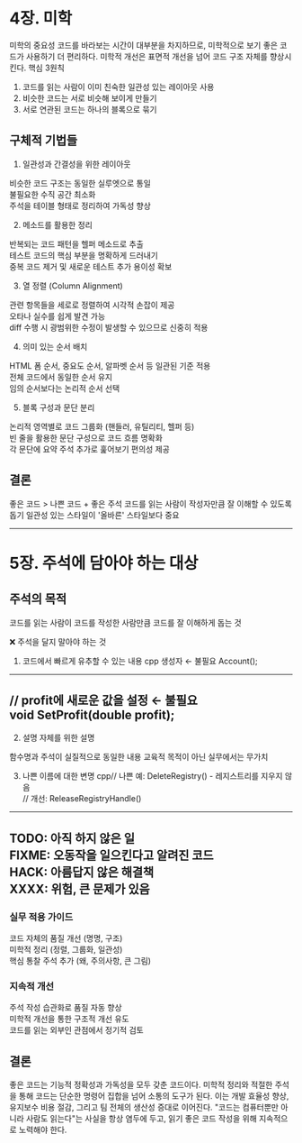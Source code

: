 # 4장. 미학 
미학의 중요성
코드를 바라보는 시간이 대부분을 차지하므로, 미학적으로 보기 좋은 코드가 사용하기 더 편리하다. 미학적 개선은 표면적 개선을 넘어 코드 구조 자체를 향상시킨다.
핵심 3원칙

1. 코드를 읽는 사람이 이미 친숙한 일관성 있는 레이아웃 사용
2. 비슷한 코드는 서로 비슷해 보이게 만들기
3. 서로 연관된 코드는 하나의 블록으로 묶기

## 구체적 기법들
1. 일관성과 간결성을 위한 레이아웃

비슷한 코드 구조는 동일한 실루엣으로 통일  
불필요한 수직 공간 최소화  
주석을 테이블 형태로 정리하여 가독성 향상  

2. 메소드를 활용한 정리

반복되는 코드 패턴을 헬퍼 메소드로 추출  
테스트 코드의 핵심 부분을 명확하게 드러내기  
중복 코드 제거 및 새로운 테스트 추가 용이성 확보  

3. 열 정렬 (Column Alignment)

관련 항목들을 세로로 정렬하여 시각적 손잡이 제공  
오타나 실수를 쉽게 발견 가능  
diff 수행 시 광범위한 수정이 발생할 수 있으므로 신중히 적용

4. 의미 있는 순서 배치

HTML 폼 순서, 중요도 순서, 알파벳 순서 등 일관된 기준 적용  
전체 코드에서 동일한 순서 유지  
임의 순서보다는 논리적 순서 선택

5. 블록 구성과 문단 분리

논리적 영역별로 코드 그룹화 (핸들러, 유틸리티, 헬퍼 등)  
빈 줄을 활용한 문단 구성으로 코드 흐름 명확화  
각 문단에 요약 주석 추가로 훑어보기 편의성 제공  

## 결론

좋은 코드 > 나쁜 코드 + 좋은 주석
코드를 읽는 사람이 작성자만큼 잘 이해할 수 있도록 돕기
일관성 있는 스타일이 '올바른' 스타일보다 중요

------------------------------------------------


# 5장. 주석에 담아야 하는 대상
## 주석의 목적

코드를 읽는 사람이 코드를 작성한 사람만큼 코드를 잘 이해하게 돕는 것

❌ 주석을 달지 말아야 하는 것
1. 코드에서 빠르게 유추할 수 있는 내용
   cpp  생성자 ← 불필요
   Account();
------------------
// profit에 새로운 값을 설정 ← 불필요  
void SetProfit(double profit);
----------
2. 설명 자체를 위한 설명

함수명과 주석이 실질적으로 동일한 내용
교육적 목적이 아닌 실무에서는 무가치

3. 나쁜 이름에 대한 변명
   cpp// 나쁜 예: DeleteRegistry() - 레지스트리를 지우지 않음  
   // 개선: ReleaseRegistryHandle()
----------------------------
TODO: 아직 하지 않은 일  
FIXME: 오동작을 일으킨다고 알려진 코드  
HACK: 아름답지 않은 해결책  
XXXX: 위험, 큰 문제가 있음  
-----------------------------


### 실무 적용 가이드  


코드 자체의 품질 개선 (명명, 구조)  
미학적 정리 (정렬, 그룹화, 일관성)  
핵심 통찰 주석 추가 (왜, 주의사항, 큰 그림)

### 지속적 개선
 
주석 작성 습관화로 품질 자동 향상  
미학적 개선을 통한 구조적 개선 유도  
코드를 읽는 외부인 관점에서 정기적 검토






## 결론
좋은 코드는 기능적 정확성과 가독성을 모두 갖춘 코드이다. 
미학적 정리와 적절한 주석을 통해 코드는 단순한 명령어 집합을 넘어 소통의 도구가 된다. 
이는 개발 효율성 향상, 유지보수 비용 절감, 그리고 팀 전체의 생산성 증대로 이어진다.
"코드는 컴퓨터뿐만 아니라 사람도 읽는다"는 사실을 항상 염두에 두고, 
읽기 좋은 코드 작성을 위해 지속적으로 노력해야 한다.

